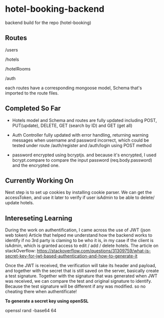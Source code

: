 # hotel-booking-backend
backend build for the repo (hotel-booking)

## Routes 
/users

/hotels

/hotelRooms

/auth

each routes have a corresponding mongoose model, Schema that's imported to the route files. 

## Completed So Far 

- Hotels model and Schema and routes are fully updated including POST, PUT(update), DELETE, GET (search by ID) and GET (get all)

- Auth Controller fully updated with error handling, returning warning messages when username and password incorrect, which could be tested under route /auth/register and /auth/login using POST method

- password encrypted using bcryptjs. and because it's encrypted, I used bcrypt.compare to compare the input password (req.body.password) and the encrypted one. 


## Currently Working On 

Next step is to set up cookies by installing cookie parser. We can get the accessToken, and use it later to verify if user isAdmin to be able to delete/ update hotels. 

## Intereseting Learning

During the work on authentification, I came across the use of JWT (json web token)
Article that helped me understand how the backend works to identify if no 3rd party is claming to be who it is, in my case if the client is isAdmin, which is granted access to edit / add / delete hotels. 
The article on stackOverflow: https://stackoverflow.com/questions/31309759/what-is-secret-key-for-jwt-based-authentication-and-how-to-generate-it

Once the JWT is received, the verification will take its header and payload, and together with the secret that is still saved on the server, basically create a test signature. Together with the signature that was generated when JWT was received, we can compare the test and original signature to identify. Because the test signature will be different if any was modified. so no cheating there when authentificate! 

**To generate a secret key using openSSL**

openssl rand -base64 64



